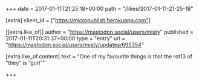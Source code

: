 +++
date = 2017-01-11T21:25:18+00:00
path = "/likes/2017-01-11-21-25-18"

[extra]
client_id = ["https://micropublish.herokuapp.com"]

[[extra.like_of]]
author = "https://mastodon.social/users/misty"
published = 2017-01-11T20:31:37+00:00
type = "entry"
url = "https://mastodon.social/users/misty/updates/695354"

[extra.like_of.content]
text = "One of my favourite things is that the rot13 of “they” is “gurl”"

+++

